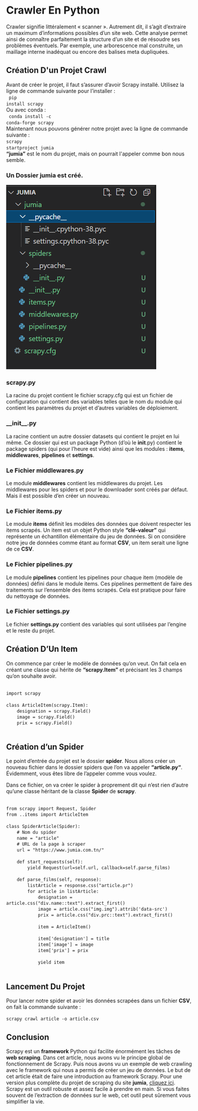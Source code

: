 # Crawler En Python
Crawler signifie littéralement « scanner ». Autrement dit, il s’agit d’extraire un maximum d’informations possibles d’un site web. Cette analyse permet ainsi de connaître parfaitement la structure d’un site et de résoudre ses problèmes éventuels. Par exemple, une arborescence mal construite, un maillage interne inadéquat ou encore des balises meta dupliquées.

## Création D'un Projet Crawl 
Avant de créer le projet, il faut s’assurer d’avoir Scrapy installé. Utilisez la ligne de commande suivante pour l’installer :<br>
<code>
pip install scrapy
</code><br>Ou avec conda :<br>
<code>
conda install -c conda-forge scrapy
</code><br>
Maintenant nous pouvons générer notre projet avec la ligne de commande suivante :<br>
<code>scrapy startproject jumia</code><br>
**“jumia”** est le nom du projet, mais on pourrait l'appeler comme bon nous semble.

### Un Dossier jumia est créé.
![arborescence](images/arborescence.png)

### scrapy.py
La racine du projet contient le fichier scrapy.cfg qui est un fichier de configuration qui contient des variables telles que le nom du module qui contient les paramètres du projet et d’autres variables de déploiement.
### &#95;&#95;init&#95;&#95;.py
La racine contient un autre dossier datasets qui contient le projet en lui même. Ce dossier qui est un package Python (d’où le __init__.py) contient le package spiders (qui pour l’heure est vide) ainsi que les modules : **items**, **middlewares**, **pipelines** et **settings**.

### Le Fichier middlewares.py 
Le module **middlewares** contient les middlewares du projet. Les middlewares pour les spiders et pour le downloader sont créés par défaut. Mais il est possible d’en créer un nouveau.

### Le Fichier items.py
Le module **items** définit les modèles des données que doivent respecter les items scrapés. Un item est un objet Python style **“clé-valeur”** qui représente un échantillon élémentaire du jeu de données. Si on considère notre jeu de données comme étant au format **CSV**, un item serait une ligne de ce **CSV**.

### Le Fichier pipelines.py
Le module **pipelines** contient les pipelines pour chaque item (modèle de données) défini dans le module items. Ces pipelines permettent de faire des traitements sur l’ensemble des items scrapés. Cela est pratique pour faire du nettoyage de données.

### Le Fichier settings.py
Le fichier **settings.py** contient des variables qui sont utilisées par l’engine et le reste du projet.

## Création D’Un Item
On commence par créer le modèle de données qu’on veut. On fait cela en créant une classe qui hérite de **“scrapy.Item”** et précisant les 3 champs qu’on souhaite avoir.

<pre>
<code>
import scrapy
 
class ArticleItem(scrapy.Item):
    designation = scrapy.Field()
    image = scrapy.Field() 
    prix = scrapy.Field()
</code>
</pre>

## Création d’un Spider
Le point d’entrée du projet est le dossier **spider**. Nous allons créer un nouveau fichier dans le dossier spiders que l’on va appeler **“article.py“**. Évidemment, vous êtes libre de l’appeler comme vous voulez.

Dans ce fichier, on va créer le spider à proprement dit qui n’est rien d’autre qu’une classe héritant de la classe **Spider** de **scrapy**.

<pre>
<code>
from scrapy import Request, Spider
from ..items import ArticleItem
 
class SpiderArticle(Spider):
    # Nom du spider
    name = "article"
    # URL de la page à scraper
    url = "https://www.jumia.com.tn/"
 
    def start_requests(self):
        yield Request(url=self.url, callback=self.parse_films)
 
    def parse_films(self, response):
        listArticle = response.css("article.pr")
        for article in listArticle:
            designation = article.css("div.name::text").extract_first()
            image = article.css("img.img").attrib('data-src')
            prix = article.css("div.prc::text").extract_first()

            item = ArticleItem()
 
            item['designation'] = title
            item['image'] = image
            item['prix'] = prix
 
            yield item
</code>
</pre>

## Lancement Du Projet
Pour lancer notre spider et avoir les données scrapées dans un fichier **CSV**, on fait la commande suivante :

<code>scrapy crawl article -o article.csv</code>

## Conclusion
Scrapy est un **framework** Python qui facilite énormément les tâches de **web scraping**. Dans cet article, nous avons vu le principe global de fonctionnement de Scrapy. Puis nous avons vu un exemple de web crawling avec le framework qui nous a permis de créer un jeu de données. Le but de cet article était de faire une introduction au framework Scrapy. Pour une version plus complète du projet de scraping du site **jumia**, [cliquez ici](https://github.com/camara94/crawlers).
Scrapy est un outil robuste et assez facile à prendre en main. Si vous faites souvent de l’extraction de données sur le web, cet outil peut sûrement vous simplifier la vie.


